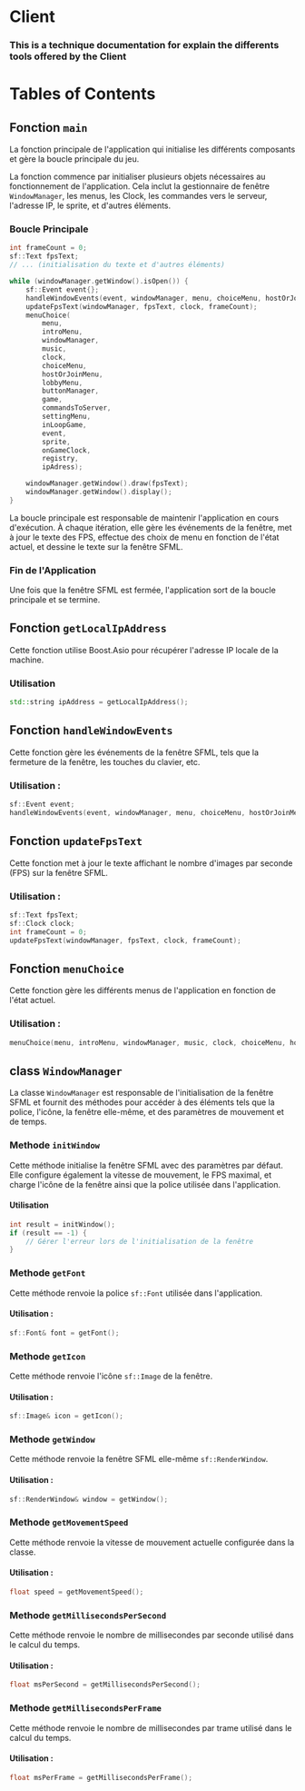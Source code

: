 # Client

### This is a technique documentation for explain the differents tools offered by the Client

# Tables of Contents

## Fonction `main`

La fonction principale de l'application qui initialise les différents composants et gère la boucle principale du jeu.

La fonction commence par initialiser plusieurs objets nécessaires au fonctionnement de l'application. Cela inclut la gestionnaire de fenêtre `WindowManager`, les menus, les Clock, les commandes vers le serveur, l'adresse IP, le sprite, et d'autres éléments.

### Boucle Principale
```cpp
int frameCount = 0;
sf::Text fpsText;
// ... (initialisation du texte et d'autres éléments)

while (windowManager.getWindow().isOpen()) {
    sf::Event event{};
    handleWindowEvents(event, windowManager, menu, choiceMenu, hostOrJoinMenu, game, sprite, music);
    updateFpsText(windowManager, fpsText, clock, frameCount);
    menuChoice(
        menu,
        introMenu,
        windowManager,
        music,
        clock,
        choiceMenu,
        hostOrJoinMenu,
        lobbyMenu,
        buttonManager,
        game,
        commandsToServer,
        settingMenu,
        inLoopGame,
        event,
        sprite,
        onGameClock,
        registry,
        ipAdress);

    windowManager.getWindow().draw(fpsText);
    windowManager.getWindow().display();
}
```
La boucle principale est responsable de maintenir l'application en cours d'exécution. À chaque itération, elle gère les événements de la fenêtre, met à jour le texte des FPS, effectue des choix de menu en fonction de l'état actuel, et dessine le texte sur la fenêtre SFML.

### Fin de l'Application

Une fois que la fenêtre SFML est fermée, l'application sort de la boucle principale et se termine.

## Fonction `getLocalIpAddress`

Cette fonction utilise Boost.Asio pour récupérer l'adresse IP locale de la machine.

### Utilisation
```cpp
std::string ipAddress = getLocalIpAddress();
```

## Fonction `handleWindowEvents`

Cette fonction gère les événements de la fenêtre SFML, tels que la fermeture de la fenêtre, les touches du clavier, etc.

### Utilisation :
```cpp
sf::Event event;
handleWindowEvents(event, windowManager, menu, choiceMenu, hostOrJoinMenu, game, sprite, music);
```

## Fonction `updateFpsText`

Cette fonction met à jour le texte affichant le nombre d'images par seconde (FPS) sur la fenêtre SFML.

### Utilisation :
```cpp
sf::Text fpsText;
sf::Clock clock;
int frameCount = 0;
updateFpsText(windowManager, fpsText, clock, frameCount);
```

## Fonction `menuChoice`

Cette fonction gère les différents menus de l'application en fonction de l'état actuel.

### Utilisation :
```cpp
menuChoice(menu, introMenu, windowManager, music, clock, choiceMenu, hostOrJoinMenu, lobbyMenu, buttonManager, game, commandsToServer, settingMenu, inLoopGame, event, sprite, onGameClock, registry, ipAdress);
```

## class `WindowManager`

La classe `WindowManager` est responsable de l'initialisation de la fenêtre SFML et fournit des méthodes pour accéder à des éléments tels que la police, l'icône, la fenêtre elle-même, et des paramètres de mouvement et de temps.

### Methode `initWindow`

Cette méthode initialise la fenêtre SFML avec des paramètres par défaut. Elle configure également la vitesse de mouvement, le FPS maximal, et charge l'icône de la fenêtre ainsi que la police utilisée dans l'application.

#### Utilisation
```cpp
int result = initWindow();
if (result == -1) {
    // Gérer l'erreur lors de l'initialisation de la fenêtre
}
```
### Methode `getFont`

Cette méthode renvoie la police `sf::Font` utilisée dans l'application.

#### Utilisation :
```cpp
sf::Font& font = getFont();
```

### Methode `getIcon`

Cette méthode renvoie l'icône `sf::Image` de la fenêtre.

#### Utilisation :
```cpp
sf::Image& icon = getIcon();
```

### Methode `getWindow`

Cette méthode renvoie la fenêtre SFML elle-même `sf::RenderWindow`.

#### Utilisation :
```cpp
sf::RenderWindow& window = getWindow();
```

### Methode `getMovementSpeed`

Cette méthode renvoie la vitesse de mouvement actuelle configurée dans la classe.

#### Utilisation :
```cpp
float speed = getMovementSpeed();
```

### Methode `getMillisecondsPerSecond`

Cette méthode renvoie le nombre de millisecondes par seconde utilisé dans le calcul du temps.

#### Utilisation :
```cpp
float msPerSecond = getMillisecondsPerSecond();
```

### Methode `getMillisecondsPerFrame`

Cette méthode renvoie le nombre de millisecondes par trame utilisé dans le calcul du temps.

#### Utilisation :
```cpp
float msPerFrame = getMillisecondsPerFrame();
```

## 